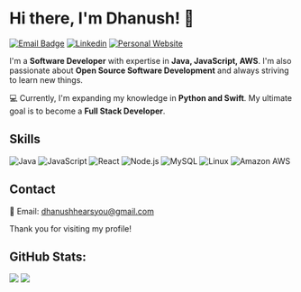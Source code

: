 # Hi there, I'm Dhanush! 👋

[![Email Badge](https://img.shields.io/badge/Gmail-D14836?style=for-the-badge&logo=gmail&logoColor=white&link=mailto:dthirunavukkarasu@scu.edu)](mailto:dhanush.thirunav@outlook.com)
[![Linkedin](https://img.shields.io/badge/LinkedIn-0077B5?style=for-the-badge&logo=linkedin&logoColor=white)](https://www.linkedin.com/in/dhanush-thirunavukkarasu/)
[![Personal Website](https://img.shields.io/badge/bio.link-000000%7D?style=for-the-badge&logo=biolink&logoColor=white)](https://dhanoosh.me)



I'm a **Software Developer** with expertise in **Java, JavaScript, AWS**. I'm also passionate about **Open Source Software Development** and always striving to learn new things. 

💻 Currently, I'm expanding my knowledge in **Python and Swift**. My ultimate goal is to become a **Full Stack Developer**.

## Skills

![Java](https://img.shields.io/badge/Java-ED8B00?style=for-the-badge&logo=openjdk&logoColor=white)
![JavaScript](https://img.shields.io/badge/JavaScript-F7DF1E?style=for-the-badge&logo=javascript&logoColor=black)
![React](https://img.shields.io/badge/React-20232A?style=for-the-badge&logo=react&logoColor=61DAFB)
![Node.js](https://img.shields.io/badge/Node.js-43853D?style=for-the-badge&logo=node.js&logoColor=white)
![MySQL](https://img.shields.io/badge/MySQL-00000F?style=for-the-badge&logo=mysql&logoColor=white)
![Linux](https://img.shields.io/badge/Linux-FCC624?style=for-the-badge&logo=linux&logoColor=black)
![Amazon AWS](https://img.shields.io/badge/Amazon_AWS-232F3E?style=for-the-badge&logo=amazon-aws&logoColor=white)

## Contact

📧 Email: dhanushhearsyou@gmail.com

Thank you for visiting my profile!

## GitHub Stats:
![](https://github-readme-stats.vercel.app/api?username=dhanoosh&theme=highcontrast&hide_border=false&include_all_commits=true&count_private=false&custom_time_zone_offset=-7)
![](https://github-readme-streak-stats.herokuapp.com/?user=dhanoosh&theme=highcontrast&hide_border=false)<br/>

<!---
Dhanoosh/Dhanoosh is a ✨ special ✨ repository because its `README.md` (this file) appears on your GitHub profile.
You can click the Preview link to take a look at your changes.
--->
